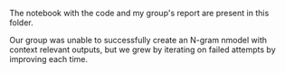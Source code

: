 The notebook with the code and my group's report are present in this folder.

Our group was unable to successfully create an N-gram nmodel with context relevant outputs, but we grew by iterating on failed attempts by improving each time.
